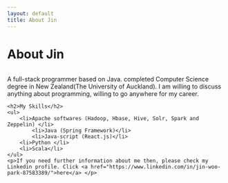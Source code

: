 ```yaml
---
layout: default
title: About Jin
---
```


<div class="post">
	<h1 class="pageTitle">About Jin</h1>
	<img src="{{ '/assets/img/MyPhoto.jpg' | prepend: site.baseurl }}" alt="">
	<p class="intro"><span class="dropcap">A</span> full-stack programmer based on Java.
	completed Computer Science degree in New Zealand(The University of Auckland).
	I am willing to discuss anything about programming, willing to go anywhere for my career.
	</p>

	<h2>My Skills</h2>
	<ul>
  		<li>Apache softwares (Hadoop, Hbase, Hive, Solr, Spark and Zeppelin) </li>
			<li>Java (Spring Framework)</li>
			<li>Java-script (React.js)</li>
  		<li>Python </li>
  		<li>Scala</li>
  	</ul>
    <p>If you need further information about me then, please check my Linkedin profile. Click <a href="https://www.linkedin.com/in/jin-woo-park-87583389/">here</a> </p>

</div>
